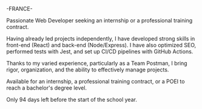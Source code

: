 -FRANCE- 

Passionate Web Developer seeking an internship or a professional training contract. 

Having already led projects independently, I have developed strong skills in front-end (React) and back-end (Node/Express). 
I have also optimized SEO, performed tests with Jest, and set up CI/CD pipelines with GitHub Actions. 

Thanks to my varied experience, particularly as a Team Postman, I bring rigor, organization, and the ability to effectively manage projects. 

Available for an internship, a professional training contract, or a POEI to reach a bachelor's degree level. 

Only 94 days left before the start of the school year.
